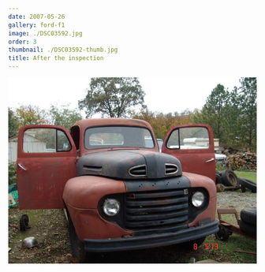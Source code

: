 ```yaml
---
date: 2007-05-26
gallery: ford-f1
image: ./DSC03592.jpg
order: 3
thumbnail: ./DSC03592-thumb.jpg
title: After the inspection
---
```


![After the inspection](./DSC03592.jpg)